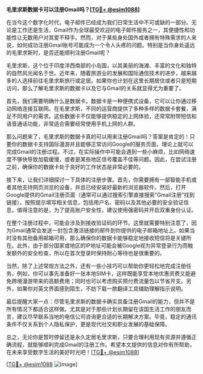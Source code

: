 **毛里求斯数据卡可以注册Gmail吗？[[TG💪+ @esim1088](https://t.me/s/esim1088)]**

在当今这个数字化时代，电子邮件已经成为我们日常生活中不可或缺的一部分。无论是工作还是生活，Gmail作为全球最受欢迎的电子邮件服务之一，其便捷性和功能性让无数用户对其爱不释手。然而，对于某些身处国外或者拥有特殊需求的人来说，如何成功注册Gmail账号可能成为一个令人头疼的问题。特别是当你身处遥远的毛里求斯时，是否还能顺利注册Gmail呢？

毛里求斯，这个位于印度洋西南部的小岛国，以其美丽的海滩、丰富的文化和独特的自然风光闻名于世。近年来，随着旅游业的发展和国际通信技术的进步，越来越多的人选择前往毛里求斯旅行或定居。如果你也计划在这里长期居住或者只是短期访问，那么了解毛里求斯的数据卡以及它与Gmail的关系就显得尤为重要了。

首先，我们需要明确什么是数据卡。数据卡是一种便携式设备，它可以让你通过移动网络连接互联网。在毛里求斯，不同的运营商提供了多种多样的数据卡套餐，满足不同用户的需求。这些数据卡不仅能够提供稳定的上网体验，还常常附带短信和语音通话功能，非常适合需要经常使用手机上网的人群。

那么问题来了，毛里求斯的数据卡真的可以用来注册Gmail吗？答案是肯定的！只要你的数据卡支持国际漫游并且能够正常访问Google的服务页面，理论上就可以完成Gmail的注册过程。不过，在实际操作中可能会遇到一些小麻烦，比如网络速度不够快导致加载缓慢，或者是某些地区信号覆盖不佳等问题。因此，在尝试注册之前，确保你的数据卡处于良好的工作状态是非常必要的。

接下来，让我们详细探讨一下具体的注册步骤。首先，你需要拥有一部智能手机或者其他支持网页浏览的设备，并且已经安装好最新的浏览器软件。然后，打开Google提供的Gmail注册页面（通常可以通过搜索引擎直接搜索“Gmail注册”找到链接）。按照提示填写相关信息，包括用户名、密码以及其他必要的安全验证信息。值得注意的是，为了提高账户安全性，建议使用强密码并开启双重身份认证。

在整个注册过程中，可能会涉及到接收验证码的环节。这里就需要特别注意了，因为Gmail通常会发送一封包含激活链接的邮件到你提供的电子邮箱地址上。如果当时没有其他备用邮箱可用，那么确保你的数据卡能够稳定地接收短信将是关键所在。此外，由于部分国家或地区的IP地址可能会被Google视为异常登录行为而触发额外的安全检查，所以在首次登录时保持耐心等待也是很重要的。

当然，除了上述常规方法之外，还有一些小技巧可以帮助你更轻松地完成注册任务。例如，你可以事先准备好一张本地SIM卡，这样既能享受本地优惠资费又能避免跨境漫游带来的高额费用；同时也可以考虑购买预付费流量包以节省开支。另外，如果你对英文界面感到陌生，不妨下载一款翻译工具辅助理解指示说明。

最后提醒大家一点：尽管毛里求斯的数据卡确实具备注册Gmail的能力，但并不是所有情况下都适合这样做。尤其是对于那些计划长期留在该国生活工作的朋友而言，建议尽早联系当地的电信公司咨询更合适的长期解决方案。毕竟，稳定的通讯条件不仅关系到个人隐私保护，更是现代社交和职业发展的基础保障。

总之，无论你是暂时停留还是永久定居毛里求斯，只要合理利用现有资源并遵循正确流程，就能够顺利完成Gmail的注册工作。希望本文提供的信息对你有所帮助，在未来享受数字生活的美好时光吧！[[TG💪+ @esim1088](https://t.me/s/esim1088)]

[[TG💪+ @esim1088](https://t.me/s/esim1088) ![Image](https://i.postimg.cc/4NQfJmqS/Snipaste-2025-05-13-00-14-12.png)]